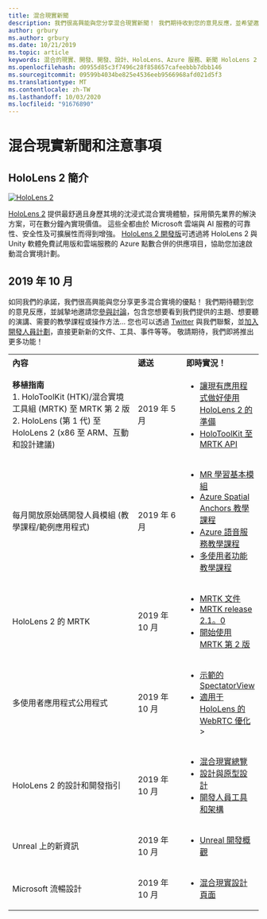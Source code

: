 ```yaml
---
title: 混合現實新聞
description: 我們很高興能與您分享混合現實新聞！ 我們期待收到您的意見反應，並希望邀請您加入對話。
author: grbury
ms.author: grbury
ms.date: 10/21/2019
ms.topic: article
keywords: 混合的現實、開發、開發、設計、HoloLens、Azure 服務、新聞 HoloLens 2
ms.openlocfilehash: d0955d85c3f7496c28f858657cafeebbb7dbb146
ms.sourcegitcommit: 09599b4034be825e4536eeb9566968afd021d5f3
ms.translationtype: MT
ms.contentlocale: zh-TW
ms.lasthandoff: 10/03/2020
ms.locfileid: "91676890"
---
```

# <a name="mixed-reality-news-and-notes"></a>混合現實新聞和注意事項

## <a name="introducing-hololens-2"></a>HoloLens 2 簡介

[![HoloLens 2](images/hololens2.jpg)](https://www.microsoft.com/hololens/hardware)

[HoloLens 2](https://www.microsoft.com/hololens/hardware) 提供最舒適且身歷其境的沈浸式混合實境體驗，採用領先業界的解決方案，可在數分鐘內實現價值。 這些全都由於 Microsoft 雲端與 AI 服務的可靠性、安全性及可擴展性而得到增強。 [HoloLens 2 開發版](https://www.microsoft.com//hololens/developers)可透過將 HoloLens 2 與 Unity 軟體免費試用版和雲端服務的 Azure 點數合併的供應項目，協助您加速啟動混合實境計劃。

## <a name="october-2019"></a>2019 年 10 月

如同我們的承諾，我們很高興能與您分享更多混合實境的優點！ 我們期待聽到您的意見反應，並誠摯地邀請您[參與討論](https://holodevelopersslack.azurewebsites.net/)，包含您想要看到我們提供的主題、想要聽的演講、需要的教學課程或操作方法... 您也可以透過 [Twitter](https://twitter.com/MxdRealityDev) 與我們聯繫，並[加入開發人員計劃](https://aka.ms/iwantmr)，直接更新新的文件、工具、事件等等。 敬請期待，我們即將推出更多功能！

<table>
<tr>
<th style="width: 400px; text-align:left;">內容</th><th style="width: 125px; text-align:left;">遞送</th><th style="width: 125px; text-align:left;">即時實況！</th>
</tr> 
<tr>
<td><b>移植指南</b> <br>1. HoloToolKit (HTK)/混合實境工具組 (MRTK) 至 MRTK 第 2 版
<br>2. HoloLens (第 1 代) 至 HoloLens 2 (x86 至 ARM、互動和設計建議)
</td></td><td>2019 年 5 月</td><td> <ul><li><a href=https://docs.microsoft.com/windows/mixed-reality/mrtk-porting-guide>讓現有應用程式做好使用 HoloLens 2 的準備</a><li><a href=https://microsoft.github.io/MixedRealityToolkit-Unity/Documentation/HTKToMRTKPortingGuide.html>HoloToolKit 至 MRTK API</a></td>
</tr>
<tr>
<td>每月開放原始碼開發人員模組 (教學課程/範例應用程式)</td><td>2019 年 6 月</td><td> <ul><li><a href=https://docs.microsoft.com/windows/mixed-reality/mrlearning-base-ch1>MR 學習基本模組</a><li><a href=https://docs.microsoft.com/windows/mixed-reality/mrlearning-asa-ch1>Azure Spatial Anchors 教學課程</a><li><a href=https://docs.microsoft.com/windows/mixed-reality/mrlearning-speechsdk-ch1>Azure 語音服務教學課程</a><li><a href=https://docs.microsoft.com/windows/mixed-reality/mrlearning-sharing(photon)-ch1>多使用者功能教學課程</a></td>
</tr>
<tr>
<td>HoloLens 2 的 MRTK</td><td>2019 年 10 月</td><td> <ul><li><a href=https://microsoft.github.io/MixedRealityToolkit-Unity/Documentation/GettingStartedWithTheMRTK.html>MRTK 文件</a><li><a href=https://github.com/Microsoft/MixedRealityToolkit-Unity/releases>MRTK release 2.1。0</a><li><a href=https://docs.microsoft.com/windows/mixed-reality/mrtk-getting-started>開始使用 MRTK 第 2 版</a></td>
</tr>
<tr>
<td>多使用者應用程式公用程式</td><td>2019 年 10 月</td><td> <ul><li><a href=https://docs.microsoft.com/windows/mixed-reality/spectator-view>示範的 SpectatorView</a><li><a href=https://github.com/microsoft/MixedReality-WebRTC>適用于 HoloLens 的 WebRTC 優化</a>></td>
</tr>
<tr>
<td>HoloLens 2 的設計和開發指引</td><td>2019 年 10 月</td><td> <ul><li><a href=https://docs.microsoft.com/windows/mixed-reality/>混合現實總覽</a><li><a href=https://docs.microsoft.com/windows/mixed-reality/design>設計與原型設計</a><li><a href=https://docs.microsoft.com/windows/mixed-reality/development>開發人員工具和架構</a></td>
</tr>
<tr>
  <td>Unreal 上的新資訊</td><td>2019 年 10 月</td><td> <ul><li><a href=https://docs.microsoft.com/windows/mixed-reality/unreal-development-overview>Unreal 開發概觀</a></td>
</tr>
<tr>
  <td>Microsoft 流暢設計</td><td>2019 年 10 月</td><td> <ul><li><a href=https://www.microsoft.com/design/fluent/>混合現實設計頁面</a></td>
</tr>
</table>
